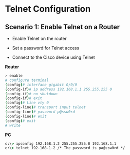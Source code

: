 # Telnet Configuration

## Scenario 1: Enable Telnet on a Router

* Enable Telnet on the router

* Set a password for Telnet access

* Connect to the Cisco device using Telnet

**Router**

```bash
> enable
# configure terminal
(config)# interface gigabit 0/0/0
(config-if)# ip address 192.168.1.1 255.255.255 0
(config-if)# no shutdown
(config-if)# exit
(config)# Line vty 0
(config-line)# transport input telnet
(config-line)# password p@ssw0rd
(config-line)# exit
(config)# exit
# write
```

**PC**

```cmd
c:\> ipconfig 192.168.1.2 255.255.255.0 192.168.1.1
c:\> telnet 192.168.1.2 /* The password is pa@ssw0rd */
```




